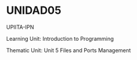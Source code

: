 # UNIDAD05

UPIITA-IPN

Learning Unit: Introduction to Programming

Thematic Unit: Unit 5 Files and Ports Management
